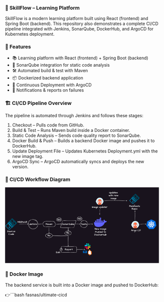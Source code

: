 ### 🚀 SkillFlow – Learning Platform
SkillFlow is a modern learning platform built using React (frontend) and Spring Boot (backend).
This repository also demonstrates a complete CI/CD pipeline integrated with Jenkins, SonarQube, DockerHub, and ArgoCD for Kubernetes deployment.
### 📌 Features
- 📚 Learning platform with React (frontend) + Spring Boot (backend)
- 🔐 SonarQube integration for static code analysis
- 🛠️ Automated build & test with Maven
- 📦 Dockerized backend application
- 🚀 Continuous Deployment with ArgoCD
- 🔔 Notifications & reports on failures

### 🏗️ CI/CD Pipeline Overview

The pipeline is automated through Jenkins and follows these stages:

1. Checkout – Pulls code from GitHub.
2. Build & Test – Runs Maven build inside a Docker container.
3. Static Code Analysis – Sends code quality report to SonarQube.
4. Docker Build & Push – Builds a backend Docker image and pushes it to DockerHub.
5. Update Deployment File – Updates Kubernetes Deployment.yml with the new image tag.
6. ArgoCD Sync – ArgoCD automatically syncs and deploys the new version.

### 🔄 CI/CD Workflow Diagram
<img src="./Screenshot (498).png" alt="CI/CD Pipeline" width="600">

### 🐳 Docker Image

The backend service is built into a Docker image and pushed to DockerHub:

👉```bash
fasnas/ultimate-cicd
```
